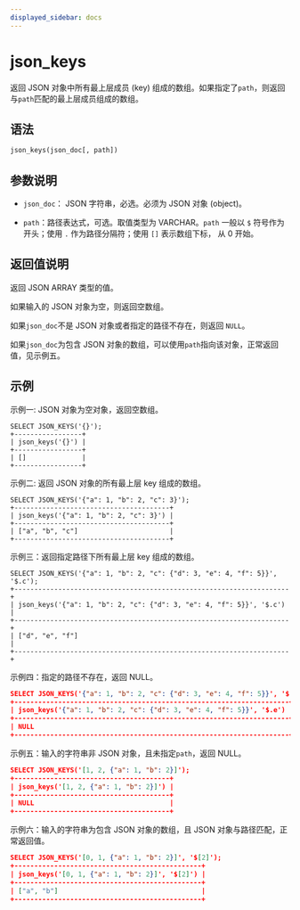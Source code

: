 ```yaml
---
displayed_sidebar: docs
---
```


# json_keys



返回 JSON 对象中所有最上层成员 (key) 组成的数组。如果指定了`path`，则返回与`path`匹配的最上层成员组成的数组。

## 语法

```SQL
json_keys(json_doc[, path])
```

## 参数说明

- `json_doc`： JSON 字符串，必选。必须为 JSON 对象 (object)。

- `path`：路径表达式，可选。取值类型为 VARCHAR。`path` 一般以 `$` 符号作为开头；使用 `.` 作为路径分隔符；使用 `[]` 表示数组下标， 从 0 开始。

## 返回值说明

返回 JSON ARRAY 类型的值。

如果输入的 JSON 对象为空，则返回空数组。

如果`json_doc`不是 JSON 对象或者指定的路径不存在，则返回 `NULL`。

如果`json_doc`为包含 JSON 对象的数组，可以使用`path`指向该对象，正常返回值，见示例五。

## 示例

示例一: JSON 对象为空对象，返回空数组。

```Plain
SELECT JSON_KEYS('{}');
+-----------------+
| json_keys('{}') |
+-----------------+
| []              |
+-----------------+
```

示例二: 返回 JSON 对象的所有最上层 key 组成的数组。

```Plain
SELECT JSON_KEYS('{"a": 1, "b": 2, "c": 3}');
+---------------------------------------+
| json_keys('{"a": 1, "b": 2, "c": 3}') |
+---------------------------------------+
| ["a", "b", "c"]                       |
+---------------------------------------+
```

示例三：返回指定路径下所有最上层 key 组成的数组。

```Plain
SELECT JSON_KEYS('{"a": 1, "b": 2, "c": {"d": 3, "e": 4, "f": 5}}', '$.c');
+---------------------------------------------------------------------+
| json_keys('{"a": 1, "b": 2, "c": {"d": 3, "e": 4, "f": 5}}', '$.c') |
+---------------------------------------------------------------------+
| ["d", "e", "f"]                                                     |
+---------------------------------------------------------------------+
```

示例四：指定的路径不存在，返回 NULL。

```JSON
SELECT JSON_KEYS('{"a": 1, "b": 2, "c": {"d": 3, "e": 4, "f": 5}}', '$.e');
+---------------------------------------------------------------------+
| json_keys('{"a": 1, "b": 2, "c": {"d": 3, "e": 4, "f": 5}}', '$.e') |
+---------------------------------------------------------------------+
| NULL                                                                |
+---------------------------------------------------------------------+
```

示例五：输入的字符串非 JSON 对象，且未指定`path`，返回 NULL。

```JSON
SELECT JSON_KEYS('[1, 2, {"a": 1, "b": 2}]');
+---------------------------------------+
| json_keys('[1, 2, {"a": 1, "b": 2}]') |
+---------------------------------------+
| NULL                                  |
+---------------------------------------+
```

示例六：输入的字符串为包含 JSON 对象的数组，且 JSON 对象与路径匹配，正常返回值。

```JSON
SELECT JSON_KEYS('[0, 1, {"a": 1, "b": 2}]', '$[2]');
+-----------------------------------------------+
| json_keys('[0, 1, {"a": 1, "b": 2}]', '$[2]') |
+-----------------------------------------------+
| ["a", "b"]                                    |
+-----------------------------------------------+
```
